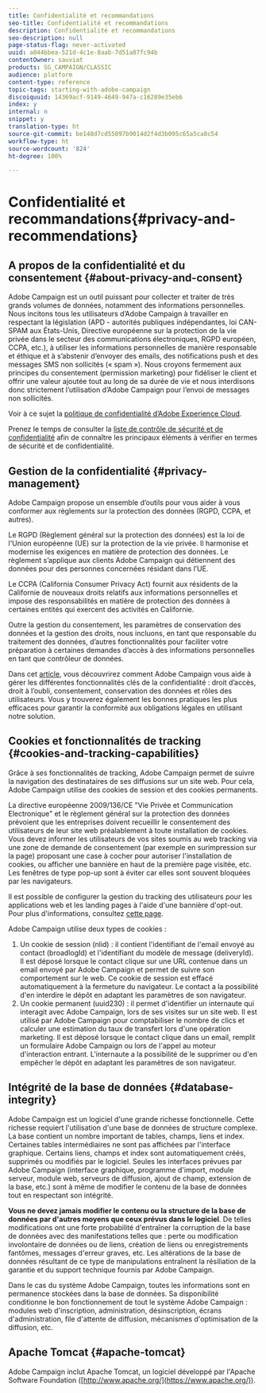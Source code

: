 ```yaml
---
title: Confidentialité et recommandations
seo-title: Confidentialité et recommandations
description: Confidentialité et recommandations
seo-description: null
page-status-flag: never-activated
uuid: a044bbea-521d-4c1e-8aab-7d51a87fc94b
contentOwner: sauviat
products: SG_CAMPAIGN/CLASSIC
audience: platform
content-type: reference
topic-tags: starting-with-adobe-campaign
discoiquuid: 14369acf-9149-4649-947a-c16289e35eb6
index: y
internal: n
snippet: y
translation-type: ht
source-git-commit: be148d7cd55097b9014d2f4d3b095c65a5ca8c54
workflow-type: ht
source-wordcount: '824'
ht-degree: 100%

---
```



# Confidentialité et recommandations{#privacy-and-recommendations}

## A propos de la confidentialité et du consentement {#about-privacy-and-consent}

 Adobe Campaign est un outil puissant pour collecter et traiter de très grands volumes de données, notamment des informations personnelles. Nous incitons tous les utilisateurs d’Adobe Campaign à travailler en respectant la législation (APD - autorités publiques indépendantes, loi CAN-SPAM aux États-Unis, Directive européenne sur la protection de la vie privée dans le secteur des communications électroniques, RGPD européen, CCPA, etc.), à utiliser les informations personnelles de manière responsable et éthique et à s’abstenir d’envoyer des emails, des notifications push et des messages SMS non sollicités (« spam »). Nous croyons fermement aux principes du consentement (permission marketing) pour fidéliser le client et offrir une valeur ajoutée tout au long de sa durée de vie et nous interdisons donc strictement l’utilisation d’Adobe Campaign pour l’envoi de messages non sollicités.

Voir à ce sujet la [politique de confidentialité d’Adobe Experience Cloud](https://www.adobe.com/privacy/marketing-cloud.html).

Prenez le temps de consulter la [liste de contrôle de sécurité et de confidentialité](https://docs.campaign.adobe.com/doc/AC/getting_started/FR/security.html) afin de connaître les principaux éléments à vérifier en termes de sécurité et de confidentialité.

## Gestion de la confidentialité {#privacy-management}

Adobe Campaign propose un ensemble d’outils pour vous aider à vous conformer aux règlements sur la protection des données (RGPD, CCPA, et autres).

Le RGPD (Règlement général sur la protection des données) est la loi de l&#39;Union européenne (UE) sur la protection de la vie privée. Il harmonise et modernise les exigences en matière de protection des données. Le règlement s’applique aux clients Adobe Campaign qui détiennent des données pour des personnes concernées résidant dans l’UE.

Le CCPA (California Consumer Privacy Act) fournit aux résidents de la Californie de nouveaux droits relatifs aux informations personnelles et impose des responsabilités en matière de protection des données à certaines entités qui exercent des activités en Californie.

Outre la gestion du consentement, les paramètres de conservation des données et la gestion des droits, nous incluons, en tant que responsable du traitement des données, d’autres fonctionnalités pour faciliter votre préparation à certaines demandes d’accès à des informations personnelles en tant que contrôleur de données.

Dans cet [article](https://helpx.adobe.com/fr/campaign/kb/acc-privacy.html), vous découvrirez comment Adobe Campaign vous aide à gérer les différentes fonctionnalités clés de la confidentialité : droit d’accès, droit à l’oubli, consentement, conservation des données et rôles des utilisateurs. Vous y trouverez également les bonnes pratiques les plus efficaces pour garantir la conformité aux obligations légales en utilisant notre solution.

## Cookies et fonctionnalités de tracking {#cookies-and-tracking-capabilities}

Grâce à ses fonctionnalités de tracking, Adobe Campaign permet de suivre la navigation des destinataires de ses diffusions sur un site web. Pour cela, Adobe Campaign utilise des cookies de session et des cookies permanents.

La directive européenne 2009/136/CE &quot;Vie Privée et Communication Electronique&quot; et le règlement général sur la protection des données prévoient que les entreprises doivent recueillir le consentement des utilisateurs de leur site web préalablement à toute installation de cookies. Vous devez informer les utilisateurs de vos sites soumis au web tracking via une zone de demande de consentement (par exemple en surimpression sur la page) proposant une case à cocher pour autoriser l&#39;installation de cookies, ou afficher une bannière en haut de la première page visitée, etc. Les fenêtres de type pop-up sont à éviter car elles sont souvent bloquées par les navigateurs.

Il est possible de configurer la gestion du tracking des utilisateurs pour les applications web et les landing pages à l&#39;aide d&#39;une bannière d&#39;opt-out. Pour plus d&#39;informations, consultez [cette page](../../web/using/web-application-tracking-opt-out.md).

Adobe Campaign utilise deux types de cookies :

1. Un cookie de session (nlid) : il contient l&#39;identifiant de l&#39;email envoyé au contact (broadlogId) et l&#39;identifiant du modèle de message (deliveryId). Il est déposé lorsque le contact clique sur une URL contenue dans un email envoyé par Adobe Campaign et permet de suivre son comportement sur le web. Ce cookie de session est effacé automatiquement à la fermeture du navigateur. Le contact a la possibilité d&#39;en interdire le dépôt en adaptant les paramètres de son navigateur.
1. Un cookie permanent (uuid230) : il permet d&#39;identifier un internaute qui interagit avec Adobe Campaign, lors de ses visites sur un site web. Il est utilisé par Adobe Campaign pour comptabiliser le nombre de clics et calculer une estimation du taux de transfert lors d&#39;une opération marketing. Il est déposé lorsque le contact clique dans un email, remplit un formulaire Adobe Campaign ou lors de l&#39;appel au moteur d&#39;interaction entrant. L&#39;internaute a la possibilité de le supprimer ou d&#39;en empêcher le dépôt en adaptant les paramètres de son navigateur.

## Intégrité de la base de données {#database-integrity}

Adobe Campaign est un logiciel d&#39;une grande richesse fonctionnelle. Cette richesse requiert l&#39;utilisation d&#39;une base de données de structure complexe. La base contient un nombre important de tables, champs, liens et index. Certaines tables intermédiaires ne sont pas affichées par l&#39;interface graphique. Certains liens, champs et index sont automatiquement créés, supprimés ou modifiés par le logiciel. Seules les interfaces prévues par Adobe Campaign (interface graphique, programme d&#39;import, module serveur, module web, serveurs de diffusion, ajout de champ, extension de la base, etc.) sont à même de modifier le contenu de la base de données tout en respectant son intégrité.

**Vous ne devez jamais modifier le contenu ou la structure de la base de données par d&#39;autres moyens que ceux prévus dans le logiciel**. De telles modifications ont une forte probabilité d&#39;entraîner la corruption de la base de données avec des manifestations telles que : perte ou modification involontaire de données ou de liens, création de liens ou enregistrements fantômes, messages d&#39;erreur graves, etc. Les altérations de la base de données résultant de ce type de manipulations entraînent la résiliation de la garantie et du support technique fournis par Adobe Campaign.

Dans le cas du système Adobe Campaign, toutes les informations sont en permanence stockées dans la base de données. Sa disponibilité conditionne le bon fonctionnement de tout le système Adobe Campaign : modules web d&#39;inscription, administration, désinscription, écrans d&#39;administration, file d&#39;attente de diffusion, mécanismes d&#39;optimisation de la diffusion, etc.

## Apache Tomcat {#apache-tomcat}

Adobe Campaign inclut Apache Tomcat, un logiciel développé par l&#39;Apache Software Foundation ([http://www.apache.org/](https://www.apache.org/)).
